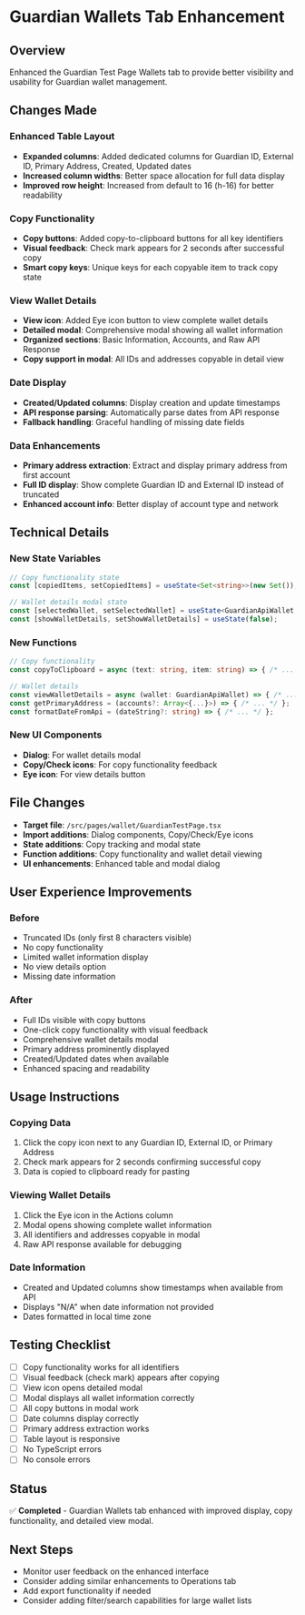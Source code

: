 # Guardian Wallets Tab Enhancement

## Overview
Enhanced the Guardian Test Page Wallets tab to provide better visibility and usability for Guardian wallet management.

## Changes Made

### Enhanced Table Layout
- **Expanded columns**: Added dedicated columns for Guardian ID, External ID, Primary Address, Created, Updated dates
- **Increased column widths**: Better space allocation for full data display
- **Improved row height**: Increased from default to 16 (h-16) for better readability

### Copy Functionality
- **Copy buttons**: Added copy-to-clipboard buttons for all key identifiers
- **Visual feedback**: Check mark appears for 2 seconds after successful copy
- **Smart copy keys**: Unique keys for each copyable item to track copy state

### View Wallet Details
- **View icon**: Added Eye icon button to view complete wallet details
- **Detailed modal**: Comprehensive modal showing all wallet information
- **Organized sections**: Basic Information, Accounts, and Raw API Response
- **Copy support in modal**: All IDs and addresses copyable in detail view

### Date Display
- **Created/Updated columns**: Display creation and update timestamps
- **API response parsing**: Automatically parse dates from API response
- **Fallback handling**: Graceful handling of missing date fields

### Data Enhancements
- **Primary address extraction**: Extract and display primary address from first account
- **Full ID display**: Show complete Guardian ID and External ID instead of truncated
- **Enhanced account info**: Better display of account type and network

## Technical Details

### New State Variables
```typescript
// Copy functionality state
const [copiedItems, setCopiedItems] = useState<Set<string>>(new Set());

// Wallet details modal state
const [selectedWallet, setSelectedWallet] = useState<GuardianApiWallet | null>(null);
const [showWalletDetails, setShowWalletDetails] = useState(false);
```

### New Functions
```typescript
// Copy functionality
const copyToClipboard = async (text: string, item: string) => { /* ... */ };

// Wallet details
const viewWalletDetails = async (wallet: GuardianApiWallet) => { /* ... */ };
const getPrimaryAddress = (accounts?: Array<{...}>) => { /* ... */ };
const formatDateFromApi = (dateString?: string) => { /* ... */ };
```

### New UI Components
- **Dialog**: For wallet details modal
- **Copy/Check icons**: For copy functionality feedback
- **Eye icon**: For view details button

## File Changes
- **Target file**: `/src/pages/wallet/GuardianTestPage.tsx`
- **Import additions**: Dialog components, Copy/Check/Eye icons
- **State additions**: Copy tracking and modal state
- **Function additions**: Copy functionality and wallet detail viewing
- **UI enhancements**: Enhanced table and modal dialog

## User Experience Improvements

### Before
- Truncated IDs (only first 8 characters visible)
- No copy functionality
- Limited wallet information display
- No view details option
- Missing date information

### After
- Full IDs visible with copy buttons
- One-click copy functionality with visual feedback
- Comprehensive wallet details modal
- Primary address prominently displayed
- Created/Updated dates when available
- Enhanced spacing and readability

## Usage Instructions

### Copying Data
1. Click the copy icon next to any Guardian ID, External ID, or Primary Address
2. Check mark appears for 2 seconds confirming successful copy
3. Data is copied to clipboard ready for pasting

### Viewing Wallet Details
1. Click the Eye icon in the Actions column
2. Modal opens showing complete wallet information
3. All identifiers and addresses copyable in modal
4. Raw API response available for debugging

### Date Information
- Created and Updated columns show timestamps when available from API
- Displays "N/A" when date information not provided
- Dates formatted in local time zone

## Testing Checklist

- [ ] Copy functionality works for all identifiers
- [ ] Visual feedback (check mark) appears after copying
- [ ] View icon opens detailed modal
- [ ] Modal displays all wallet information correctly
- [ ] All copy buttons in modal work
- [ ] Date columns display correctly
- [ ] Primary address extraction works
- [ ] Table layout is responsive
- [ ] No TypeScript errors
- [ ] No console errors

## Status
✅ **Completed** - Guardian Wallets tab enhanced with improved display, copy functionality, and detailed view modal.

## Next Steps
- Monitor user feedback on the enhanced interface
- Consider adding similar enhancements to Operations tab
- Add export functionality if needed
- Consider adding filter/search capabilities for large wallet lists
